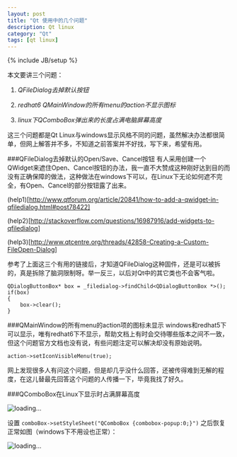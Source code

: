 ```yaml
---
layout: post
title: "Qt 使用中的几个问题"
description: Qt linux
category: "Qt"
tags: [qt linux]
---
```

{% include JB/setup %}

本文要讲三个问题：

1. *QFileDialog去掉默认按钮*

2. *redhat6 QMainWindow的所有menu的action不显示图标*

3. *linux下QComboBox弹出来的长度占满电脑屏幕高度*

这三个问题都是Qt Linux与windows显示风格不同的问题，虽然解决办法都很简单，但网上解答并不多，不知道之前答案并不好找，写下来，希望有用。

###QFileDialog去掉默认的Open/Save、Cancel按钮
有人采用创建一个QWidget来遮住Open、Cancel按钮的办法，我一直不大赞成这种刚好达到目的而没有正确保障的做法，这种做法在windows下可以，在Linux下无论如何遮不完全，有Open、Cancel的部分按钮露了出来。

(help1)[http://www.qtforum.org/article/20841/how-to-add-a-qwidget-in-qfiledialog.html#post78422]

(help2)[http://stackoverflow.com/questions/16987916/add-widgets-to-qfiledialog]

(help3)[http://www.qtcentre.org/threads/42858-Creating-a-Custom-FileOpen-Dialog]

参考了上面这三个有用的链接后，才知道QFileDialog这种固件，还是可以被拆的，真是拆除了脑洞限制呀。举一反三，以后对Qt中的其它类也不会客气啦。

	QDialogButtonBox* box = _filedialog->findChild<QDialogButtonBox *>();
	if(box)
	{
		box->clear();
	}

###QMainWindow的所有menu的action项的图标未显示
windows和redhat5下可以显示，唯有redhat6下不显示，帮助文档上有时会交待哪些版本之间不一致，但这个问题官方文档也没有说，有些问题注定可以解决却没有原始说明。

	action->setIconVisibleMenu(true);

网上发现很多人有问这个问题，但是却几乎没什么回答，还被传得难到无解的程度，在这儿替最先回答这个问题的人传播一下，毕竟我找了好久。



###QComboBox在Linux下显示时占满屏幕高度


![loading...](/images/2015_08_17/qcombox1.JPG)

设置 `comboBox->setStyleSheet("QComboBox {combobox-popup:0;}")` 之后恢复正常如图（windows下不用设也正常）：

![loading...](/images/2015_08_17/qcombox2.JPG)



